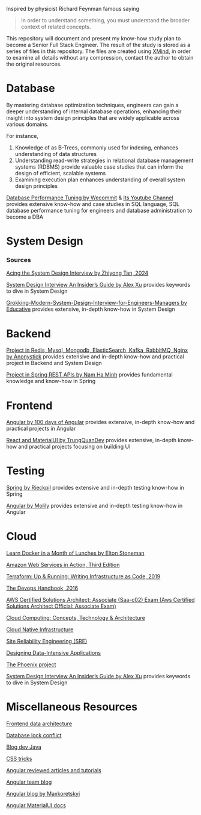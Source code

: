 Inspired by physicist Richard Feynman famous saying 
> In order to understand something, you must understand the broader context of related concepts.

This repository will document and present my know-how study plan to become a Senior Full Stack Engineer. The result of the study is stored as a series of files in this repository. The files are created using [XMind](https://xmind.app/), in order to examine all details without any compression, contact the author to obtain the original resources.

# Database
By mastering database optimization techniques, engineers can gain a deeper understanding of internal database operations, enhancing their insight into system design principles that are widely applicable across various domains. 

For instance, 

1. Knowledge of as B-Trees, commonly used for indexing, enhances understanding of data structures  
2. Understanding read-write strategies in relational database management systems (RDBMS) provide valuable case studies that can inform the design of efficient, scalable systems
3. Examining execution plan enhances understanding of overall system design principles

[Database Performance Tuning by Wecommit](https://wecommit.com.vn/) & [Its Youtube Channel](https://www.youtube.com/@tranquochuywecommit) provides extensive know-how and case studies in SQL language, SQL database performance tuning for engineers and database administration to become a DBA

# System Design
### Sources
[Acing the System Design Interview by Zhiyong Tan, 2024](https://www.manning.com/books/acing-the-system-design-interview)

[System Design Interview An Insider’s Guide by Alex Xu](https://github.com/Henrywu573/Catalogue/blob/master/System%20Design%20Interview%20An%20Insider%E2%80%99s%20Guide%20by%20Alex%20Xu%20(z-lib.org).pdf) provides keywords to dive in System Design 

[Grokking-Modern-System-Design-Interview-for-Engineers-Managers by Educative](https://github.com/anonystick/anonystick/tree/main/Library/system.design/educative.io/Grokking-Modern-System-Design-Interview-for-Engineers-Managers) provides extensive, in-depth know-how in System Design

# Backend
[Project in Redis, Mysql, Mongodb, ElasticSearch, Kafka, RabbitMQ, Nginx by Anonystick](https://github.com/anonystick/anonystick) provides extensive and in-depth know-how and practical project in Backend and System Design

[Project in Spring REST APIs by Nam Ha Minh](https://www.udemy.com/course/spring-boot-rest-apis-ultimate/) provides fundamental knowledge and know-how in Spring

# Frontend
[Angular by 100 days of Angular](https://github.com/angular-vietnam/100-days-of-angular) provides extensive, in-depth know-how and practical projects in Angular

[React and MaterialUI by TrungQuanDev](https://www.youtube.com/@trungquandev/featured) provides extensive, in-depth know-how and practical projects focusing on building UI

# Testing
[Spring by Rieckpil](https://rieckpil.de/courses/) provides extensive and in-depth testing know-how in Spring

[Angular by Molily](https://testing-angular.com/) provides extensive and in-depth testing know-how in Angular

# Cloud 
[Learn Docker in a Month of Lunches by Elton Stoneman](https://www.youtube.com/playlist?list=PLXl_isu8qxvmDOAnUkG5x16LzBzGzY_Ww)

[Amazon Web Services in Action, Third Edition](https://www.manning.com/books/amazon-web-services-in-action-third-edition)

[Terraform: Up & Running: Writing Infrastructure as Code, 2019](https://www.amazon.de/dp/1492046906?tag=loujaybee-21&geniuslink=true)

[The Devops Handbook, 2016](https://www.amazon.de/dp/1942788002?geniuslink=true)

[AWS Certified Solutions Architect: Associate (Saa-c02) Exam (Aws Certified Solutions Architect Official: Associate Exam)](https://www.amazon.de/dp/1119713080?asc_campaign=581f34194cee7d2eee303c6fdd5626f7&asc_source=01HFEMMMAVHX10DGRHX5P5NNQY&geniuslink=true&tag=snxde6-21)

[Cloud Computing: Concepts, Technology & Architecture](https://www.amazon.de/-/en/Cloud-Computing-Concepts-Technology-Architecture/dp/0133387526)

[Cloud Native Infrastructure](https://www.oreilly.com/library/view/cloud-native-infrastructure/9781491984291/)

[Site Reliability Engineering (SRE)](https://sre.google/books/)

[Designing Data-Intensive Applications](https://www.oreilly.com/library/view/designing-data-intensive-applications/9781491903063/)

[The Phoenix project](https://itrevolution.com/product/the-phoenix-project/)

[System Design Interview An Insider’s Guide by Alex Xu](https://github.com/Henrywu573/Catalogue/blob/master/System%20Design%20Interview%20An%20Insider%E2%80%99s%20Guide%20by%20Alex%20Xu%20(z-lib.org).pdf) provides keywords to dive in System Design 

# Miscellaneous Resources
[Frontend data architecture](https://bookshelf-b2bf6.web.app/)

[Database lock conflict](https://wecommit.com.vn/sql-lock-conflict-la-gi/)

[Blog dev Java](https://dev.java/)

[CSS tricks](https://css-tricks.com/)

[Angular reviewed articles and tutorials](https://angular.love/)

[Angular team blog](https://blog.angular.dev/)

[Angular blog by Maxkoretskyi](https://indepth.dev/)

[Angular MaterialUI docs](https://rc.material.angular.io/)
